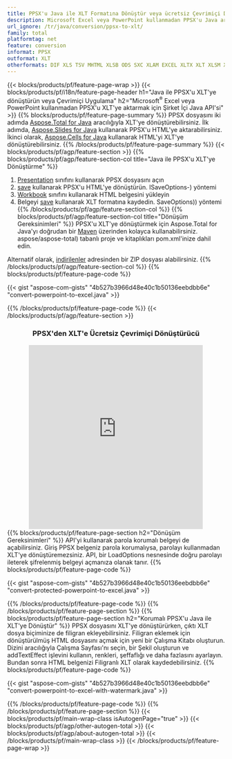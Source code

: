 ```yaml
---
title: PPSX'u Java ile XLT Formatına Dönüştür veya ücretsiz Çevrimiçi Dönüştürücü ile
description: Microsoft Excel veya PowerPoint kullanmadan PPSX'u Java aracılığıyla XLT formatına dönüştürün veya çevrimiçi. Kodu entegre etmeden önce ücretsiz POT'den CSV'e çevrimiçi dönüştürücüyü hızlı bir şekilde test edin. 
url_ignore: /tr/java/conversion/ppsx-to-xlt/
family: total
platformtag: net
feature: conversion
informat: PPSX
outformat: XLT
otherformats: DIF XLS TSV MHTML XLSB ODS SXC XLAM EXCEL XLTX XLT XLSM XLSX MARKDOWN FODS XLTM DOC DOCX DOCM DOT DOTM DOTX ODT OTT RTF WORD WORDML TEXT FLATOPX
---
```

{{< blocks/products/pf/feature-page-wrap >}}
{{< blocks/products/pf/i18n/feature-page-header h1="Java ile PPSX'u XLT'ye dönüştürün veya Çevrimiçi Uygulama" h2="Microsoft<sup>&reg;</sup> Excel veya PowerPoint kullanmadan PPSX'u XLT'ye aktarmak için Şirket İçi Java API'si" >}}
{{% blocks/products/pf/feature-page-summary %}}
PPSX dosyasını iki adımda [Aspose.Total for Java](https://products.aspose.com/total/java/) aracılığıyla XLT'ye dönüştürebilirsiniz. İlk adımda, [Aspose.Slides for Java](https://products.aspose.com/slides/java/) kullanarak PPSX'u HTML'ye aktarabilirsiniz. İkinci olarak, [Aspose.Cells for Java](https://products.aspose.com/cells/java/) kullanarak HTML'yi XLT'ye dönüştürebilirsiniz.
{{% /blocks/products/pf/feature-page-summary  %}}
{{< blocks/products/pf/agp/feature-section >}}
{{% blocks/products/pf/agp/feature-section-col title="Java ile PPSX'u XLT'ye Dönüştürme" %}}
1. [Presentation](https://reference.aspose.com/slides/java/com.aspose.slides/Presentation) sınıfını kullanarak PPSX dosyasını açın
2. [save](https://reference.aspose.com/slides/java/com.aspose.slides/Presentation#save-java.lang.String-int-com.aspose.slides) kullanarak PPSX'u HTML'ye dönüştürün. ISaveOptions-) yöntemi
3. [Workbook](https://reference.aspose.com/cells/java/com.aspose.cells/Workbook) sınıfını kullanarak HTML belgesini yükleyin
4. Belgeyi [save](https://reference.aspose.com/cells/java/com.aspose.cells/workbook#save(java.lang.String,%20com.aspose.cells)) kullanarak XLT formatına kaydedin. SaveOptions)) yöntemi
{{% /blocks/products/pf/agp/feature-section-col %}}
{{% blocks/products/pf/agp/feature-section-col title="Dönüşüm Gereksinimleri" %}}
PPSX'u XLT'ye dönüştürmek için Aspose.Total for Java'yı doğrudan bir [Maven](https://repository.aspose.com/webapp/#/artifacts/browse/tree/General/repo/com/) üzerinden kolayca kullanabilirsiniz. aspose/aspose-total) tabanlı proje ve kitaplıkları pom.xml'inize dahil edin.

Alternatif olarak, [indirilenler](https://releases.aspose.com/total/java) adresinden bir ZIP dosyası alabilirsiniz.
{{% /blocks/products/pf/agp/feature-section-col %}}
{{% blocks/products/pf/feature-page-code %}}

{{< gist "aspose-com-gists" "4b527b3966d48e40c1b50136eebdbb6e" "convert-powerpoint-to-excel.java" >}}


{{% /blocks/products/pf/feature-page-code %}}
{{< /blocks/products/pf/agp/feature-section >}}

<div class="container-fluid agp-content bg-white aboutfile box-1 vh100 section nopbtm">
<div class=container>
<div class=row>
<div class="demobox tc col-md-12 padding-0" align="center">

<h3>PPSX'den XLT'e Ücretsiz Çevrimiçi Dönüştürücü</h3>

<iframe style="border: none; height: 426px;" scrolling="no" src="https://total-conversion-app-65z5r2lp.qa.k8s.dynabic.com/?to=xlt&from=ppsx" id="child-iframe" width="80%"></iframe>

</div></div>
</div></div>
{{% blocks/products/pf/feature-page-section  h2="Dönüşüm Gereksinimleri" %}}
API'yi kullanarak parola korumalı belgeyi de açabilirsiniz. Giriş PPSX belgeniz parola korumalıysa, parolayı kullanmadan XLT'ye dönüştüremezsiniz. API, bir LoadOptions nesnesinde doğru parolayı ileterek şifrelenmiş belgeyi açmanıza olanak tanır.  
{{% blocks/products/pf/feature-page-code %}}

{{< gist "aspose-com-gists" "4b527b3966d48e40c1b50136eebdbb6e" "convert-protected-powerpoint-to-excel.java" >}}

{{% /blocks/products/pf/feature-page-code  %}}
{{% /blocks/products/pf/feature-page-section %}}
{{% blocks/products/pf/feature-page-section  h2="Korumalı PPSX'u Java ile XLT'ye Dönüştür" %}}
PPSX dosyasını XLT'ye dönüştürürken, çıktı XLT dosya biçiminize de filigran ekleyebilirsiniz. Filigran eklemek için dönüştürülmüş HTML dosyasını açmak için yeni bir Çalışma Kitabı oluşturun. Dizini aracılığıyla Çalışma Sayfası'nı seçin, bir Şekil oluşturun ve addTextEffect işlevini kullanın, renkleri, şeffaflığı ve daha fazlasını ayarlayın. Bundan sonra HTML belgenizi Filigranlı XLT olarak kaydedebilirsiniz. 
{{% blocks/products/pf/feature-page-code %}}

{{< gist "aspose-com-gists" "4b527b3966d48e40c1b50136eebdbb6e" "convert-powerpoint-to-excel-with-watermark.java" >}}

{{% /blocks/products/pf/feature-page-code  %}}
{{% /blocks/products/pf/feature-page-section %}}
{{< blocks/products/pf/main-wrap-class isAutogenPage="true" >}}
{{< blocks/products/pf/agp/other-autogen-total >}}
{{< blocks/products/pf/agp/about-autogen-total >}} 
{{< /blocks/products/pf/main-wrap-class >}}
{{< /blocks/products/pf/feature-page-wrap >}}